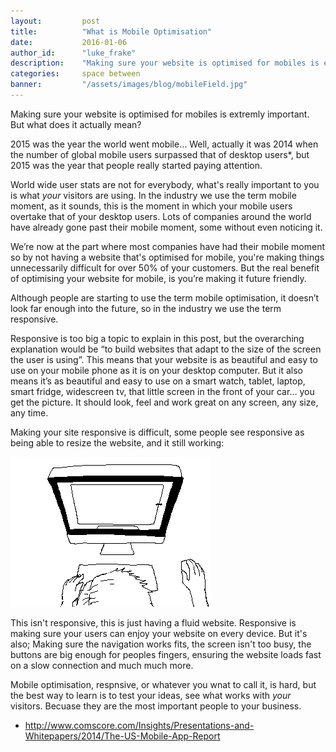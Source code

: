 ```yaml
---
layout: 		post
title:  		"What is Mobile Optimisation"
date:   		2016-01-06
author_id:      "luke_frake"
description:	"Making sure your website is optimised for mobiles is extremly important. But what does it mean?"
categories: 	space between
banner:			"/assets/images/blog/mobileField.jpg"
---
```


Making sure your website is optimised for mobiles is extremly important. But what does it actually mean?

2015 was the year the world went mobile… Well, actually it was 2014 when the number of global mobile users surpassed that of desktop users*, but 2015 was the year that people really started paying attention.

World wide user stats are not for everybody, what's really important to you is what _your_ visitors are using. In the industry we use the term mobile moment, as it sounds, this is the moment in which your mobile users overtake that of your desktop users. Lots of companies around the world have already gone past their mobile moment, some without even noticing it.

We’re now at the part where most companies have had their mobile moment so by not having a website that's optimised for mobile, you're making things unnecessarily difficult for over 50% of your customers. But the real benefit of optimising your website for mobile, is you’re making it future friendly.

Although people are starting to use the term mobile optimisation, it doesn’t look far enough into the future, so in the industry we use the term responsive.

Responsive is too big a topic to explain in this post, but the overarching explanation would be “to build websites that adapt to the size of the screen the user is using”. This means that your website is as beautiful and easy to use on your mobile phone as it is on your desktop computer. But it also means it’s as beautiful and easy to use on a smart watch, tablet, laptop, smart fridge, widescreen tv, that little screen in the front of your car… you get the picture. It should look, feel and work great on any screen, any size, any time.

Making your site responsive is difficult, some people see responsive as being able to resize the website, and it still working:

<img src="/assets/images/blog/responsive.gif" alt="Person resizing web browser" class="img img-vMargin">

This isn't responsive, this is just having a fluid website. Responsive is making sure your users can enjoy your website on every device. But it's also; Making sure the navigation works fits, the screen isn't too busy, the buttons are big enough for peoples fingers, ensuring the website loads fast on a slow connection and much much more.

Mobile optimisation, respnsive, or whatever you wnat to call it, is hard, but the best way to learn is to test your ideas, see what works with _your_ visitors. Becuase they are the most important people to your business.

* http://www.comscore.com/Insights/Presentations-and-Whitepapers/2014/The-US-Mobile-App-Report